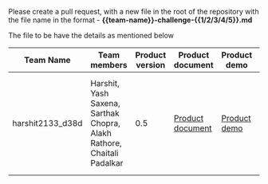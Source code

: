 Please create a pull request, with a new file in the root of the repository with the file name in the format - **{{team-name}}-challenge-{{1/2/3/4/5}}.md**

The file to be have the details as mentioned below

| Team Name | Team members | Product version | Product document | Product demo | User guide | Source code | Developer guide |
| ----- | ----- | ----- | ----- | ----- | ----- | ----- | ----- |
| harshit2133_d38d | Harshit, Yash Saxena, Sarthak Chopra, Alakh Rathore, Chaitali Padalkar | 0.5 | [Product document](https://drive.google.com/drive/folders/1UP5xngNI4sBLv_sLC_AyQTqKHrlH3O3k?usp=sharing) | [Product demo](https://drive.google.com/drive/folders/1UP5xngNI4sBLv_sLC_AyQTqKHrlH3O3k?usp=sharing) | [User guide](https://github.com/harshit-070/telegram_repo/blob/master/userGuide.Md)) | [Source code](https://github.com/harshit-070/telegram_repo) [Fast_API](https://github.com/harshit-070/sat_model) [Slow Learner](https://github.com/harshit-070/sat_learner) | [Developer guide Telegram bot](https://github.com/harshit-070/telegram_repo/blob/master/ReadMe.Md) [Developer guide fastApi](https://github.com/harshit-070/sat_model/blob/master/ReadMe.md) [Developer guid slow learner]([https://github.com/harshit-070/sat_learner](https://github.com/harshit-070/sat_learner/blob/main/README.md)) |

